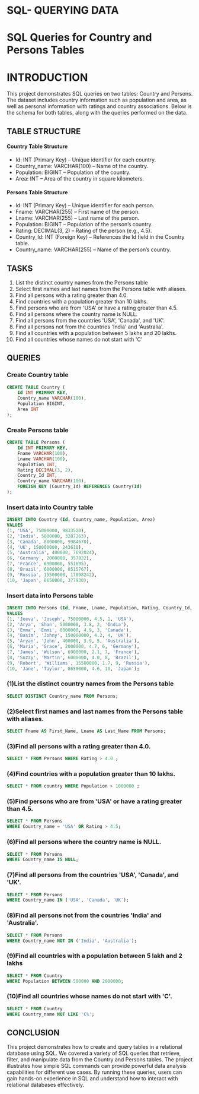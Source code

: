 # SQL- QUERYING DATA
# SQL Queries for Country and Persons Tables
# INTRODUCTION
This project demonstrates SQL queries on two tables: Country and Persons. The dataset includes country information such as population and area, as well as personal information with ratings and country associations. Below is the schema for both tables, along with the queries performed on the data.
## TABLE STRUCTURE
#### Country Table Structure
* Id: INT (Primary Key) – Unique identifier for each country.
* Country_name: VARCHAR(100) – Name of the country.
* Population: BIGINT – Population of the country.
* Area: INT – Area of the country in square kilometers.
#### Persons Table Structure
* Id: INT (Primary Key) – Unique identifier for each person.
* Fname: VARCHAR(255) – First name of the person.
* Lname: VARCHAR(255) – Last name of the person.
* Population: BIGINT – Population of the person’s country.
* Rating: DECIMAL(3, 2) – Rating of the person (e.g., 4.5).
* Country_Id: INT (Foreign Key) – References the Id field in the Country table.
* Country_name: VARCHAR(255) – Name of the person’s country.

## TASKS
1. List the distinct country names from the Persons table
2. Select first names and last names from the Persons table with aliases.
3. Find all persons with a rating greater than 4.0.
4. Find countries with a population greater than 10 lakhs.
5. Find persons who are from 'USA' or have a rating greater than 4.5.
6. Find all persons where the country name is NULL.
7. Find all persons from the countries 'USA', 'Canada', and 'UK'.
8. Find all persons not from the countries 'India' and 'Australia'.
9. Find all countries with a population between 5 lakhs and 20 lakhs.
10. Find all countries whose names do not start with 'C'
## QUERIES

### Create Country table
```sql
CREATE TABLE Country (
    Id INT PRIMARY KEY,
    Country_name VARCHAR(100),
    Population BIGINT,
    Area INT
);

```
### Create Persons table
```sql
CREATE TABLE Persons (
    Id INT PRIMARY KEY,
    Fname VARCHAR(100),
    Lname VARCHAR(100),
    Population INT,
    Rating DECIMAL(3, 2),
    Country_Id INT,
    Country_name VARCHAR(100),
    FOREIGN KEY (Country_Id) REFERENCES Country(Id)
);

```
### Insert data into Country table
```sql
INSERT INTO Country (Id, Country_name, Population, Area)
VALUES 
(1, 'USA', 75000000, 9833520),
(2, 'India', 5000000, 3287263),
(3, 'Canada', 8000000, 9984670),
(4, 'UK', 150000000, 243610),
(5, 'Australia', 400000, 7692024),
(6, 'Germany', 2000000, 357022),
(7, 'France', 6900000, 551695),
(8, 'Brazil', 6000000, 8515767),
(9, 'Russia', 15500000, 17098242),
(10, 'Japan', 8650000, 377930);

```

### Insert data into Persons table
```sql
INSERT INTO Persons (Id, Fname, Lname, Population, Rating, Country_Id, Country_name)
VALUES
(1, 'Jeeva', 'Joseph', 75000000, 4.5, 1, 'USA'),
(2, 'Arya', 'Shan', 5000000, 3.8, 2, 'India'),
(3, 'Emma', 'Emmi', 8000000, 4.9, 3, 'Canada'),
(4, 'Basim', 'Johny', 150000000, 4.2, 4, 'UK'),
(5, 'Aryan', 'John', 400000, 3.9, 5, 'Australia'),
(6, 'Maria', 'Grace', 2000000, 4.7, 6, 'Germany'),
(7, 'James', 'Wilson', 6900000, 2.1, 7, 'France'),
(8, 'Suzzy', 'Martin', 6000000, 4.0, 8, 'Brazil'),
(9, 'Robert', 'Williams', 15500000, 1.7, 9, 'Russia'),
(10, 'Jane', 'Taylor', 8650000, 4.6, 10, 'Japan');

```
###  (1)List the distinct country names from the Persons table
```sql
SELECT DISTINCT Country_name FROM Persons;
```
###  (2)Select first names and last names from the Persons table with aliases.
```sql
SELECT Fname AS First_Name, Lname AS Last_Name FROM Persons;
```
### (3)Find all persons with a rating greater than 4.0. 
```sql
SELECT * FROM Persons WHERE Rating > 4.0 ;
```
### (4)Find countries with a population greater than 10 lakhs. 
```sql
SELECT * FROM country WHERE Population > 1000000 ;
```
### (5)Find persons who are from 'USA' or have a rating greater than 4.5.
```sql
SELECT * FROM Persons 
WHERE Country_name = 'USA' OR Rating > 4.5;
```
###  (6)Find all persons where the country name is NULL.
```sql
SELECT * FROM Persons 
WHERE Country_name IS NULL;
```
###  (7)Find all persons from the countries 'USA', 'Canada', and 'UK'.
```sql
SELECT * FROM Persons 
WHERE Country_name IN ('USA', 'Canada', 'UK');
```
###  (8)Find all persons not from the countries 'India' and 'Australia'. 
```sql
SELECT * FROM Persons 
WHERE Country_name NOT IN ('India', 'Australia');
```
### (9)Find all countries with a population between 5 lakh and 2 lakhs
```sql
SELECT * FROM Country 
WHERE Population BETWEEN 500000 AND 2000000;
```
### (10)Find all countries whose names do not start with 'C'.
```sql
SELECT * FROM Country 
WHERE Country_name NOT LIKE 'C%';
```
## CONCLUSION
This project demonstrates how to create and query tables in a relational database using SQL. We covered a variety of SQL queries that retrieve, filter, and manipulate data from the Country and Persons tables. The project illustrates how simple SQL commands can provide powerful data analysis capabilities for different use cases. By running these queries, users can gain hands-on experience in SQL and understand how to interact with relational databases effectively.
